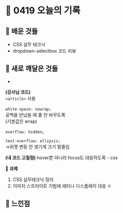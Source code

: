 # 🧸 0419 오늘의 기록
## 💙 배운 것들
* CSS 실무 테크닉
* dropdown-selectbox 코드 리뷰

## 💚 새로 깨달은 것들
* 
**(강사님 코드)**   
`<article>` 사용   
<br>
`white-space: nowrap;`   
공백을 만났을 때 줄 안 바꾸도록   
(기본값은 wrap)   
<br>
`overflow: hidden;`   

`text-overflow: ellipsis;`   
->위젯 변동 안 생기게 크기 말줄임   

**(내 코드 고칠점)**
hover뿐 아니라 focus도 대응하도록 - css

**📍 과제**
1. CSS 실무테크닉 정리
2. 이미지 스프라이트 기법에 레티나 디스플레이 대응 ㅇ

## 💜 느낀점
